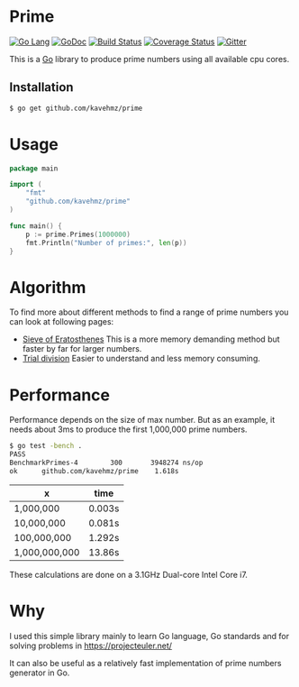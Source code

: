 Prime
=========
[![Go Lang](http://kavehmz.github.io/static/gopher/gopher-front.svg)](https://golang.org/)
[![GoDoc](https://godoc.org/github.com/kavehmz/prime?status.svg)](https://godoc.org/github.com/kavehmz/prime)
[![Build Status](https://travis-ci.org/kavehmz/prime.svg?branch=master)](https://travis-ci.org/kavehmz/prime)
[![Coverage Status](https://coveralls.io/repos/kavehmz/prime/badge.svg?branch=master&service=github)](https://coveralls.io/github/kavehmz/prime?branch=master)
[![Gitter](https://badges.gitter.im/Join%20Chat.svg)](https://gitter.im/kavehmz/prime?utm_source=badge&utm_medium=badge&utm_campaign=pr-badge)

This is a [Go](http://golang.org) library to produce prime numbers using all available cpu cores.


## Installation

```bash
$ go get github.com/kavehmz/prime
```

# Usage

```go
package main

import (
	"fmt"
	"github.com/kavehmz/prime"
)

func main() {
	p := prime.Primes(1000000)
	fmt.Println("Number of primes:", len(p))
}
```
# Algorithm
To find more about different methods to find a range of prime numbers you can look at following pages:

* [Sieve of Eratosthenes](https://en.wikipedia.org/wiki/Sieve_of_Eratosthenes) This is a more memory demanding method but faster by far for larger numbers.
* [Trial division](https://en.wikipedia.org/wiki/Trial_division) Easier to understand and less memory consuming.

# Performance
Performance depends on the size of max number. But as an example, it needs about 3ms to produce the first 1,000,000 prime numbers.


```bash
$ go test -bench .  
PASS
BenchmarkPrimes-4	     300	   3948274 ns/op
ok  	github.com/kavehmz/prime	1.618s
```

x            |time
-------------|------
1,000,000    |0.003s
10,000,000   |0.081s
100,000,000  |1.292s
1,000,000,000|13.86s

These calculations are done on a 3.1GHz Dual-core Intel Core i7.

# Why
I used this simple library mainly to learn Go language, Go standards and for solving problems in https://projecteuler.net/

It can also be useful as a relatively fast implementation of prime numbers generator in Go.
